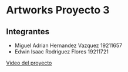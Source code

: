 # Artworks Proyecto 3

## Integrantes

- Miguel Adrian Hernandez Vazquez 19211657
- Edwin Isaac Rodriguez Flores 19211721

[Video del proyecto](https://www.youtube.com/watch?v=2dYRnEFxq9U)